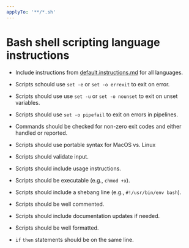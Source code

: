 ```yaml
---
applyTo: '**/*.sh'
---
```


# Bash shell scripting language instructions

- Include instructions from [default.instructions.md](default.instructions.md) for all languages.

- Scripts schould use `set -e` or `set -o errexit` to exit on error.

- Scripts should use use `set -u` or `set -o nounset` to exit on unset variables.

- Scripts should use `set -o pipefail` to exit on errors in pipelines.

- Commands should be checked for non-zero exit codes and either handled or reported.

- Scripts should use portable syntax for MacOS vs. Linux

- Scripts should validate input.

- Scripts should include usage instructions.

- Scripts should be executable (e.g., `chmod +x`).

- Scripts should include a shebang line (e.g., `#!/usr/bin/env bash`).

- Scripts should be well commented.

- Scripts should include documentation updates if needed.

- Scripts should be well formatted.

- `if` `then` statements should be on the same line.
